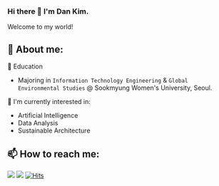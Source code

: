 ### Hi there 👋 I'm Dan Kim.
Welcome to my world!

## 📍 About me:
🏫 Education
  - Majoring in `Information Technology Engineering` & `Global Environmental Studies` @ Sookmyung Women's University, Seoul.
    
🚀 I'm currently interested in:
  - Artificial Intelligence
  - Data Analysis
  - Sustainable Architecture
  
## 📫 How to reach me:
<a href="mailto:dankim.developer@gmail.com"><img src="https://img.shields.io/badge/Gmail-D14836?style=for-the-badge&logo=gmail&logoColor=white&style=flat-square&link=mailto:dankim.developer@gmail.com"/></a>
<a href="https://www.instagram.com/dan.earthday"><img src="https://img.shields.io/badge/Instagram-%23E4405F.svg?style=for-the-badge&logo=Instagram&logoColor=white&style=flat-square&link=https://www.instagram.com/dan.earthday"/></a>
[![Hits](https://hits.seeyoufarm.com/api/count/incr/badge.svg?url=https%3A%2F%2Fgithub.com%2Fdankim-dev&count_bg=%23000000&title_bg=%23000000&icon=github.svg&icon_color=%23FFFFFF&title=Github&edge_flat=false)](https://hits.seeyoufarm.com)
<!--
**dankim-dev/dankim-dev** is a ✨ _special_ ✨ repository because its `README.md` (this file) appears on your GitHub profile.

Here are some ideas to get you started:

- 🔭 I’m currently working on ...
- 🌱 I’m currently learning ...
- 👯 I’m looking to collaborate on ...
- 🤔 I’m looking for help with ...
- 💬 Ask me about ...
- 📫 How to reach me: ...
- 😄 Pronouns: ...
- ⚡ Fun fact: ...
-->
